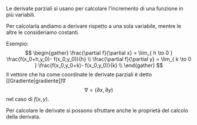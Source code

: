 Le derivate parziali si usano per calcolare l'incremento di una funzione in più variabili.

Per calcolarla andiamo a derivare rispetto a una sola variabile, mentre le altre le consideriamo costanti.

Esempio:
$$
\begin{gather}
\frac{\partial f}{\partial x} = \lim_{ h \to 0 } \frac{f(x_0+h,y_0)- f(x_0,y_0)}{h} \\
\frac{\partial f}{\partial y} = \lim_{ k \to 0 } \frac{f(x_0,y_0+k)- f(x_0,y_0)}{k} \\
\end{gather}
$$
Il vettore che ha come coordinate le derivate parziali è detto [[Gradiente|gradiente]]$\nabla$ 
$$
\nabla = (\partial x , \partial y)
$$
nel caso di $f(x,y)$.

Per calcolare le derivate si possono sfruttare anche le proprietà del calcolo della derivata.